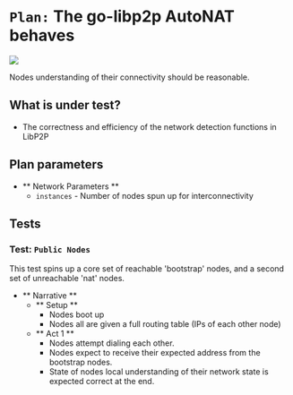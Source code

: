 # `Plan:` The go-libp2p AutoNAT behaves

![](https://img.shields.io/badge/status-wip-orange.svg?style=flat-square)

Nodes understanding of their connectivity should be reasonable.

## What is under test?

- The correctness and efficiency of the network detection functions in LibP2P

## Plan parameters

- ** Network Parameters **
  - `instances` - Number of nodes spun up for interconnectivity

## Tests

### Test: `Public Nodes`

This test spins up a core set of reachable 'bootstrap' nodes, and a second set of unreachable 'nat' nodes.

- ** Narrative **
  - ** Setup **
    - Nodes boot up
    - Nodes all are given a full routing table (IPs of each other node)
  - ** Act 1 **
    - Nodes attempt dialing each other.
    - Nodes expect to receive their expected address from the bootstrap nodes.
    - State of nodes local understanding of their network state is expected correct at the end.
